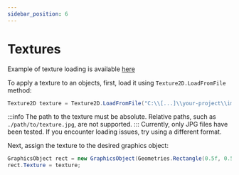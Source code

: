 ```yaml
---
sidebar_position: 6
---
```


# Textures

Example of texture loading is available [here](https://github.com/Qzername/Simplicity/tree/main/Simplicity.NET/Examples/TextureExample)

To apply a texture to an objects, first, load it using `Texture2D.LoadFromFile` method:

```cs 
Texture2D texture = Texture2D.LoadFromFile("C:\\[...]\\your-project\\img.png");
```

:::info
The path to the texture must be absolute. Relative paths, such as `./path/to/texture.jpg`, are not supported.
:::
Currently, only JPG files have been tested. If you encounter loading issues, try using a different format.

Next, assign the texture to the desired graphics object:

```cs
GraphicsObject rect = new GraphicsObject(Geometries.Rectangle(0.5f, 0.5f));
rect.Texture = texture;
```